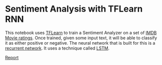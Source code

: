 # Sentiment Analysis with TFLearn RNN

This notebook uses [TFLearn](http://tflearn.org/) to train a Sentiment Analyzer on a set of [IMDB Movie ratings](https://www.kaggle.com/deepmatrix/imdb-5000-movie-dataset). Once trained, given some input text, it will be able to classify it as either positive or negative. The neural network that is built for this is a [recurrent network](https://en.wikipedia.org/wiki/Recurrent_neural_network). It uses a technique called [LSTM](http://colah.github.io/posts/2015-08-Understanding-LSTMs/).

[Report](http://htmlpreview.github.io/?https://github.com/srikanthpagadala/udacity/blob/master/Deep%20Learning%20Nanodegree%20Foundation/Sentiment%20Analysis%20with%20TFLearn%20RNN%20/report.html)